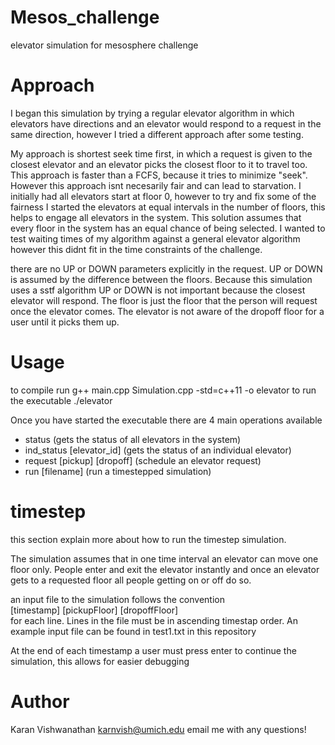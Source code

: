 # Mesos_challenge
elevator simulation for mesosphere challenge

# Approach
I began this simulation by trying a regular elevator algorithm in which elevators have directions and an elevator would respond to a request in the same direction, however I tried a different approach after some testing.

My approach is shortest seek time first, in which a request is given to the closest elevator and an elevator picks the closest floor to it to travel too. This approach is faster than a FCFS, because it tries to minimize "seek". However this approach isnt necesarily fair and can lead to starvation. I initially had all elevators start at floor 0, however to try and fix some of the fairness I started the elevators at equal intervals in the number of floors, this helps to engage all elevators in the system. This solution assumes that every floor in the system has an equal chance of being selected. I wanted to test waiting times of my algorithm against a general elevator algorithm however this didnt fit in the time constraints of the challenge.

there are no UP or DOWN parameters explicitly in the request. UP or DOWN is assumed by the difference between the floors. Because this simulation uses a sstf algorithm UP or DOWN is not important because the closest elevator will respond. The <dropoff> floor is just the floor that the person will request once the elevator comes. The elevator is not aware of the dropoff floor for a user until it picks them up.

# Usage

to compile run
  g++ main.cpp Simulation.cpp -std=c++11 -o elevator
to run the executable
  ./elevator

Once you have started the executable there are 4 main operations available 
- status (gets the status of all elevators in the system)
- ind_status [elevator_id] (gets the status of an individual elevator)
- request [pickup] [dropoff] (schedule an elevator request)
- run [filename] (run a timestepped simulation)

# timestep 

this section explain more about how to run the timestep simulation.

The simulation assumes that in one time interval an elevator can move one floor only. People enter and exit the elevator instantly and once an elevator gets to a requested floor all people getting on or off do so.

an input file to the simulation follows the convention  
[timestamp] [pickupFloor] [dropoffFloor]  
for each line. Lines in the file must be in ascending timestap order. An example input file can be found in test1.txt in this repository

At the end of each timestamp a user must press enter to continue the simulation, this allows for easier debugging

# Author
Karan Vishwanathan
karnvish@umich.edu
email me with any questions!
